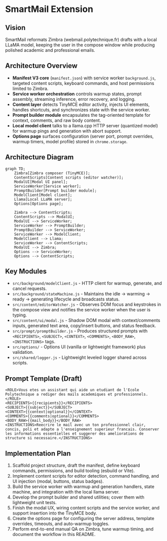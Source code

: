 ﻿# SmartMail Extension

## Vision
SmartMail reformats Zimbra (webmail.polytechnique.fr) drafts with a local LLaMA model, keeping the user in the compose window while producing polished academic and professional emails.

## Architecture Overview
- **Manifest V3 core** (`manifest.json`) with service worker `background.js`, targeted content scripts, keyboard commands, and host permissions limited to Zimbra.
- **Service worker orchestration** controls warmup states, prompt assembly, streaming inference, error recovery, and logging.
- **Content layer** detects TinyMCE editor activity, injects UI elements, handles shortcuts, and synchronizes state with the service worker.
- **Prompt builder module** encapsulates the tag-oriented template for context, comments, and raw body content.
- **Local model client** talks to a llama.cpp HTTP server (quantized model) for warmup pings and generation with abort support.
- **Options page** surfaces configuration (server port, prompt overrides, warmup timers, model profile) stored in `chrome.storage`.

## Architecture Diagram
```mermaid
graph TD;
    Zimbra[Zimbra composer (TinyMCE)];
    ContentScripts[Content scripts (editor watcher)];
    ModalUI[Modal UI panel];
    ServiceWorker[Service worker];
    PromptBuilder[Prompt builder module];
    ModelClient[Model client];
    Llama[Local LLaMA server];
    Options[Options page];

    Zimbra --> ContentScripts;
    ContentScripts --> ModalUI;
    ModalUI --> ServiceWorker;
    ServiceWorker --> PromptBuilder;
    PromptBuilder --> ServiceWorker;
    ServiceWorker --> ModelClient;
    ModelClient --> Llama;
    ServiceWorker --> ContentScripts;
    ModalUI --> Zimbra;
    Options --> ServiceWorker;
    Options --> ContentScripts;
```

## Key Modules
- `src/background/modelClient.js` - HTTP client for warmup, generate, and cancel requests.
- `src/background/stateMachine.js` - Maintains the idle -> warming -> ready -> generating lifecycle and broadcasts status.
- `src/content/editorWatcher.js` - Observes DOM focus and keystrokes in the compose view and notifies the service worker when the user is typing.
- `src/content/ui/modal.js` - Shadow DOM modal with context/comments inputs, generated text area, copy/insert buttons, and status feedback.
- `src/prompt/promptBuilder.js` - Produces structured prompts with `<RECIPIENTS>`, `<SUBJECT>`, `<CONTEXT>`, `<COMMENTS>`, `<BODY_RAW>`, `<INSTRUCTIONS>` tags.
- `src/options/` - Options UI (vanilla or lightweight framework) plus validation.
- `src/shared/logger.js` - Lightweight leveled logger shared across scripts.

## Prompt Template (Draft)
```text
<ROLE>Vous etes un assistant qui aide un etudiant de l'Ecole Polytechnique a rediger des mails academiques et professionnels.</ROLE>
<RECIPIENTS>{{recipients}}</RECIPIENTS>
<SUBJECT>{{subject}}</SUBJECT>
<CONTEXT>{{context|optional}}</CONTEXT>
<COMMENTS>{{comments|optional}}</COMMENTS>
<BODY_RAW>{{mail_body}}</BODY_RAW>
<INSTRUCTIONS>Reecrire le mail avec un ton professionnel clair, concis, poli et adapte a l'enseignement superieur francais. Conserver les informations essentielles et suggerer des ameliorations de structure si necessaire.</INSTRUCTIONS>
```

## Implementation Plan
1. Scaffold project structure, draft the manifest, define keyboard commands, permissions, and build tooling (esbuild or Vite).
2. Implement content scripts for editor detection, command handling, and UI injection (modal, buttons, status badges).
3. Build the service worker with warmup and generation handlers, state machine, and integration with the local llama server.
4. Develop the prompt builder and shared utilities; cover them with lightweight unit tests.
5. Finish the modal UX, wiring content scripts and the service worker, and support insertion into the TinyMCE body.
6. Create the options page for configuring the server address, template overrides, timeouts, and auto-warmup toggles.
7. Perform end-to-end manual QA on Zimbra, tune warmup timing, and document the workflow in this README.




